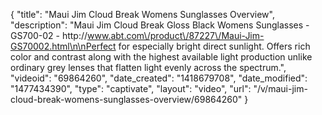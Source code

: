 {
    "title": "Maui Jim Cloud Break Womens Sunglasses Overview",
    "description": "Maui Jim Cloud Break Gloss Black Womens Sunglasses - GS700-02 - http:\/\/www.abt.com\/product\/87227\/Maui-Jim-GS70002.html\n\nPerfect for especially bright direct sunlight. Offers rich color and contrast along with the highest available light production unlike ordinary grey lenses that flatten light evenly across the spectrum.",
    "videoid": "69864260",
    "date_created": "1418679708",
    "date_modified": "1477434390",
    "type": "captivate",
    "layout": "video",
    "url": "\/v\/maui-jim-cloud-break-womens-sunglasses-overview\/69864260"
}